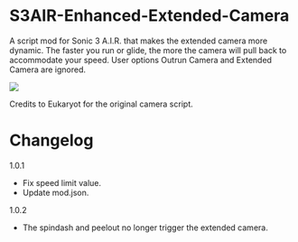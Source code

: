 # S3AIR-Enhanced-Extended-Camera
A script mod for Sonic 3 A.I.R. that makes the extended camera more dynamic. The faster you run or glide, the more the camera will pull back to accommodate your speed. User options Outrun Camera and Extended Camera are ignored.

![](https://github.com/dhzip/S3AIR-Enhanced-Extended-Camera/blob/master/demo.gif)

Credits to Eukaryot for the original camera script.

# Changelog

1.0.1
- Fix speed limit value.
- Update mod.json.

1.0.2
- The spindash and peelout no longer trigger the extended camera.
